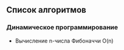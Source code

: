 Список алгоритмов
-----------------
### Динамическое программирование
* Вычисление n-числа Фибоначчи O(n)
